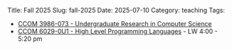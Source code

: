 Title: Fall 2025
Slug: fall-2025
Date: 2025-07-10
Category: teaching
Tags:


<!-- * [CCOM 3030-002 - Introduction to Computer Science]({filename}/pages/teaching/ccom3030-f2025.md) - LW 10:00 - 11:20 am -->
* [CCOM 3986-073 - Undergraduate Research in Computer Science]({filename}/pages/teaching/research-F2025.md)
* [CCOM 6029-0U1 - High Level Programming Languages]({filename}/pages/teaching/grad-plang-f2025.md) - LW 4:00 - 5:20 pm
